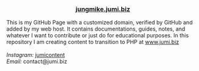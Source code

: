 <h3 align="center"><a href="https://jungmike.jumi.biz">jungmike.jumi.biz</a></h3>
<p>This is my GitHub Page with a customized domain, verified by GitHub and added by my web host. It contains  documentations, guides, notes, and whatever I want to contribute or just do for educational purposes. In this repository I am creating content to transition to PHP at <a href="https://www.jumi.biz">www.jumi.biz</a><br><br><em>Instagram:</em> <a href="https://www.instagram.com/jumicontent/">jumicontent</a><br><em>Email:</em> contact@jumi.biz</p>
